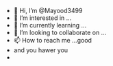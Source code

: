 - 👋 Hi, I’m @Mayood3499
- 👀 I’m interested in ...
- 🌱 I’m currently learning ...
- 💞️ I’m looking to collaborate on ...
- 📫 How to reach me ...good
- and you hawer you
- 

<!---
Mayood3499/Mayood3499 is a ✨ special ✨ repository because its `README.md` (this file) appears on your GitHub profile.
You can click the Preview link to take a look at your changes.
--->
